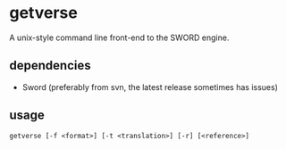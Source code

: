 getverse
========

A unix-style command line front-end to the SWORD engine.

dependencies
------------

 - Sword (preferably from svn, the latest release sometimes has issues)

usage
-----

`getverse [-f <format>] [-t <translation>] [-r] [<reference>]`


